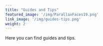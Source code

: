 ```yaml
---
title: "Guides and Tips"
featured_image: '/img/ParallaxFaces19.png'
link_image: '/img/guides-tips.png'
weight: 2
---
```

Here you can find guides and tips.
